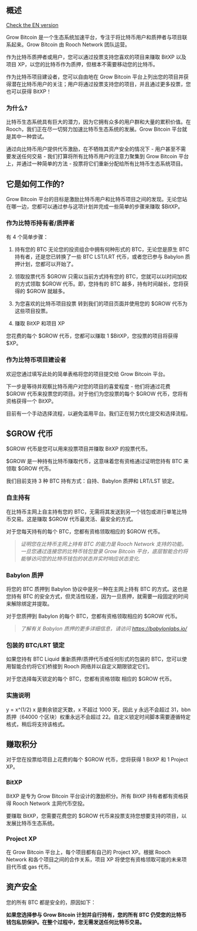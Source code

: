 ## 概述

[Check the EN version](/docs)

Grow Bitcoin 是一个生态系统加速平台，专注于将比特币用户和质押者与项目联系起来。Grow Bitcoin 由 Rooch Network 团队运营。

作为比特币质押者或用户，您可以通过投票支持您喜欢的项目来赚取 BitXP 以及项目 XP，以您的比特币作为质押，但根本不需要移动您的比特币。

作为比特币项目建设者，您可以自由地在 Grow Bitcoin 平台上列出您的项目并获得潜在比特币用户的关注；用户将通过投票支持您的项目，并且通过更多投票，您也可以获得 BitXP！

### 为什么?
比特币生态系统具有巨大的潜力，因为它拥有众多的用户群和大量的累积价值。在 Rooch，我们正在尽一切努力加速比特币生态系统的发展。Grow Bitcoin 平台就是其中一种尝试。

通过向比特币用户提供代币激励，在不牺牲其资产安全的情况下 - 用户甚至不需要发送任何交易 - 我们打算将所有比特币用户的注意力聚集到 Grow Bitcoin 平台上，并通过一种简单的方法 - 投票将它们重新分配给所有比特币生态系统项目。

## 它是如何工作的?
Grow Bitcoin 平台的目标是激励比特币用户和比特币项目之间的发现。无论您站在哪一边，您都可以通过参与这项计划并完成一些简单的步骤来赚取 $BitXP。

### 作为比特币持有者/质押者

有 4 个简单步骤：

1. 持有您的 BTC 无论您的投资组合中拥有何种形式的 BTC，无论您是原生 BTC 持有者，还是您已转换了一些 BTC LST/LRT 代币，或者您已参与 Babylon 质押计划，您都可以开始了。

2. 领取投票代币 $GROW 只需以当前方式持有您的 BTC，您就可以以时间加权的方式领取 $GROW 代币。即，您持有的 BTC 越多，持有时间越长，您将获得的 $GROW 就越多。

3. 为您喜欢的比特币项目投票 转到我们的项目页面并使用您的 $GROW 代币为这些项目投票。

4. 赚取 BitXP 和项目 XP

您花费的每个 $GROW 代币，您都可以赚取 1 $BitXP，您投票的项目将获得 $XP。

### 作为比特币项目建设者
欢迎您通过填写此处的简单表格将您的项目提交给 Grow Bitcoin 平台。

下一步是等待并观察比特币用户对您的项目的喜爱程度 - 他们将通过花费 $GROW 代币来投票您的项目。对于他们为您投票的每个 $GROW 代币，您将有资格获得一个 BitXP。

目前有一个手动选择流程，以避免滥用平台。我们正在努力优化提交和选择流程。

## $GROW 代币
$GROW 代币是您可以用来投票项目并赚取 BitXP 的投票代币。

$GROW 是一种持有比特币赚取代币，这意味着您有资格通过证明您持有 BTC 来领取 $GROW 代币。

我们目前支持 3 种 BTC 持有方式：自持、Babylon 质押和 LRT/LST 锁定。

### 自主持有
在比特币主网上自主持有您的 BTC，无需将其发送到另一个钱包或进行单笔比特币交易。这是赚取 $GROW 代币最灵活、最安全的方式。

对于您每天持有的每个 BTC，您都有资格领取相应的 $GROW 代币。

>  *证明您在比特币主网上持有 BTC 的能力是 Rooch Network 支持的功能。一旦您通过连接您的比特币钱包登录 Grow Bitcoin 平台，底层智能合约将能够访问您的比特币钱包的状态并实时响应状态变化.*

### Babylon 质押
将您的 BTC 质押到 Babylon 协议中是另一种在主网上持有 BTC 的方式。这也是您持有 BTC 的安全方式，但灵活性较差，因为一旦质押，就需要一段固定的时间来解除绑定并提取。

对于您质押到 Babylon 的每个 BTC，您都有资格领取相应的 $GROW 代币。

> *了解有关 Babylon 质押的更多详细信息，请访问 https://babylonlabs.io/*

### 包装的 BTC/LRT 锁定
如果您持有 BTC Liquid 重新质押/质押代币或任何形式的包装的 BTC，您可以使用智能合约将它们桥接到 Rooch 网络并以自定义期限锁定它们。

对于您选择每天锁定的每个 BTC，您都有资格领取 相应的 $GROW 代币。

### 实施说明
y = x^(1/2) x 是剩余锁定天数，x 不超过 1000 天，因此 y 永远不会超过 31，bbn 质押（64000 个区块）权重永远不会超过 22。自定义锁定时间脚本需要遵循特定格式，稍后将支持该格式。

## 赚取积分
对于您在投票给项目上花费的每个 $GROW 代币，您将获得 1 BitXP 和 1 Project XP。

### BitXP
BitXP 是专为 Grow Bitcoin 平台设计的激励积分。所有 BitXP 持有者都有资格获得 Rooch Network 主网代币空投。

要赚取 BitXP，您需要花费您的 $GROW 代币来投票支持您想要支持的项目，以发展比特币生态系统。

### Project XP
在 Grow Bitcoin 平台上，每个项目都有自己的 Project XP。根据 Rooch Network 和各个项目之间的合作关系，项目 XP 将使您有资格领取可能的未来项目代币或 gas 代币。

## 资产安全
您的所有 BTC 都是安全的，原因如下：

**如果您选择参与 Grow Bitcoin 计划并自行持有，您的所有 BTC 仍受您的比特币钱包私钥保护。在整个过程中，您无需发送任何比特币交易。**

